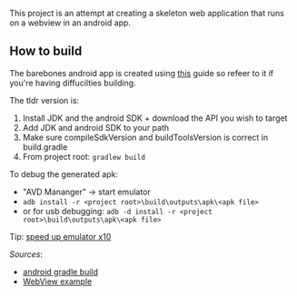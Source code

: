 This project is an attempt at creating a skeleton web application that runs on a webview in an android app.

How to build
-
The barebones android app is created using [this](https://spring.io/guides/gs/gradle-android/) guide so refeer to it if you're having diffucilties building.

The tldr version is:
1. Install JDK and the android SDK + download the API you wish to target
2. Add JDK and android SDK to your path
3. Make sure compileSdkVersion and buildToolsVersion is correct in build.gradle
4. From project root: `gradlew build`

To debug the generated apk:
* "AVD Mananger" -> start emulator
* `adb install -r <project root>\build\outputs\apk\<apk file>`
* or for usb debugging: `adb -d install -r <project root>\build\outputs\apk\<apk file>`
        
Tip: [speed up emulator x10](http://stackoverflow.com/a/13856866)

*Sources*:
* [android gradle build]( https://github.com/spring-guides/deprecate-gs-gradle-android/tree/master/complete)
* [WebView example](https://developer.android.com/guide/webapps/webview.html)

